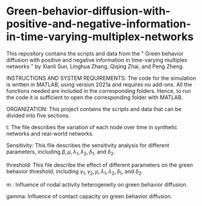 # Green-behavior-diffusion-with-positive-and-negative-information-in-time-varying-multiplex-networks
This repository contains the scripts and data from the " Green behavior diffusion with positive and negative information in time-varying multiplex networks " by Xianli Sun, Linghua Zhang, Qiqing Zhai, and Peng Zheng. 

INSTRUCTIONS AND SYSTEM REQUIREMENTS:
The code for the simulation is written in MATLAB, using version 2021a and requires no add-ons. All the functions needed are included in the corresponding folders. Hence, to run the code it is sufficient to open the corresponding folder with MATLAB.

ORGANIZATION:
This project contains the scripts and data that can be divided into five sections. 

t: The file describes the variation of each node over time in synthetic networks and real-world networks.

Sensitivity: This file describes the sensitivity analysis for different parameters, including  $\beta ,\mu ,{\lambda _1},{\lambda _2},{\delta _1}$, and ${\delta _2}$.

threshold: This file describe the effect of different parameters on the green behavior threshold, including  ${\gamma _1},{\gamma _2},\mu ,{\lambda _1},{\lambda _2},{\delta _1}$, and  ${\delta _2}$.
 
m : Influence of nodal activity heterogeneity on green behavior diffusion.

gamma: Influence of contact capacity on green behavior diffusion.


